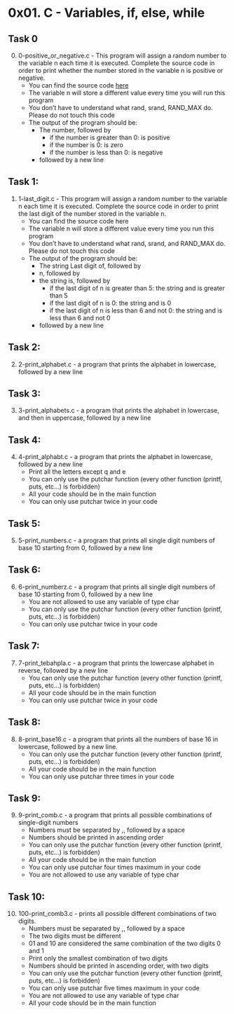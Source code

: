 # 0x01. C - Variables, if, else, while

## Task 0

0. 0-positive_or_negative.c - This program will assign a random number to the variable n each time it is executed. Complete the source code in order to print whether the number stored in the variable n is positive or negative.
	* You can find the source code [here](https://github.com/holbertonschool/0x01.c/blob/master/0-positive_or_negative_c)
	* The variable n will store a different value every time you will run this program
	* You don’t have to understand what rand, srand, RAND_MAX do. Please do not touch this code
	* The output of the program should be:
		* The number, followed by
			* if the number is greater than 0: is positive
			* if the number is 0: is zero
			* if the number is less than 0: is negative
		* followed by a new line
## Task 1: 

1. 1-last_digit.c - This program will assign a random number to the variable n each time it is executed. Complete the source code in order to print the last digit of the number stored in the variable n.
	* You can find the source code here
	* The variable n will store a different value every time you run this program
	* You don’t have to understand what rand, srand, and RAND_MAX do. Please do not touch this code
	* The output of the program should be:
		* The string Last digit of, followed by
		* n, followed by
		* the string is, followed by
			* if the last digit of n is greater than 5: the string and is greater than 5
			* if the last digit of n is 0: the string and is 0
			* if the last digit of n is less than 6 and not 0: the string and is less than 6 and not 0
		* followed by a new line

## Task 2:

2. 2-print_alphabet.c - a program that prints the alphabet in lowercase, followed by a new line

## Task 3:

3. 3-print_alphabets.c - a program that prints the alphabet in lowercase, and then in uppercase, followed by a new line

## Task 4:

4. 4-print_alphabt.c - a program that prints the alphabet in lowercase, followed by a new line
	* Print all the letters except q and e
	* You can only use the putchar function (every other function (printf, puts, etc…) is forbidden)
	* All your code should be in the main function
	* You can only use putchar twice in your code

## Task 5:

5. 5-print_numbers.c - a program that prints all single digit numbers of base 10 starting from 0, followed by a new line

## Task 6:

6. 6-print_numberz.c - a program that prints all single digit numbers of base 10 starting from 0, followed by a new line
	* You are not allowed to use any variable of type char
	* You can only use the putchar function (every other function (printf, puts, etc…) is forbidden)
	* You can only use putchar twice in your code

## Task 7:

7. 7-print_tebahpla.c - a program that prints the lowercase alphabet in reverse, followed by a new line
	* You can only use the putchar function (every other function (printf, puts, etc…) is forbidden)
	* All your code should be in the main function
	* You can only use putchar twice in your code

## Task 8:

8. 8-print_base16.c - a program that prints all the numbers of base 16 in lowercase, followed by a new line.
	* You can only use the putchar function (every other function (printf, puts, etc…) is forbidden)
	* All your code should be in the main function
	* You can only use putchar three times in your code

## Task 9:

9. 9-print_comb.c - a program that prints all possible combinations of single-digit numbers
	* Numbers must be separated by ,, followed by a space
	* Numbers should be printed in ascending order
	* You can only use the putchar function (every other function (printf, puts, etc…) is forbidden)
	* All your code should be in the main function
	* You can only use putchar four times maximum in your code
	* You are not allowed to use any variable of type char

## Task 10:

10. 100-print_comb3.c - prints all possible different combinations of two digits.
	* Numbers must be separated by ,, followed by a space
	* The two digits must be different
	* 01 and 10 are considered the same combination of the two digits 0 and 1
	* Print only the smallest combination of two digits
	* Numbers should be printed in ascending order, with two digits
	* You can only use the putchar function (every other function (printf, puts, etc…) is forbidden)
	* You can only use putchar five times maximum in your code
	* You are not allowed to use any variable of type char
	* All your code should be in the main function
